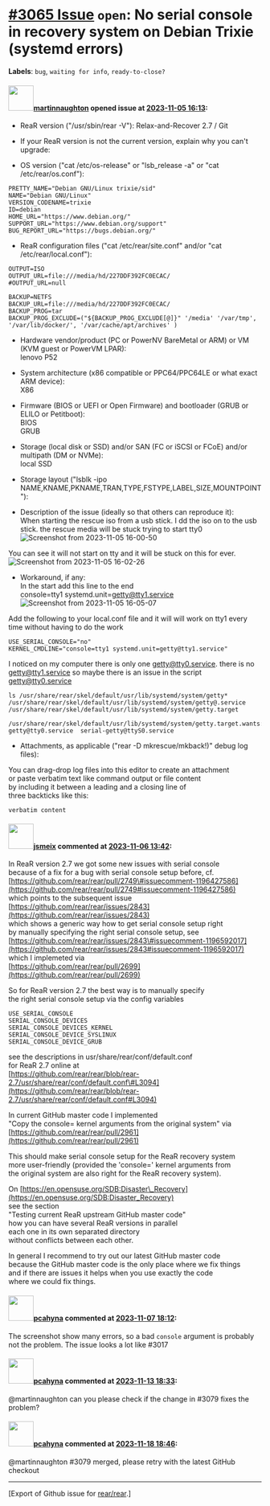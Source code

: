[\#3065 Issue](https://github.com/rear/rear/issues/3065) `open`: No serial console in recovery system on Debian Trixie (systemd errors)
=======================================================================================================================================

**Labels**: `bug`, `waiting for info`, `ready-to-close?`

#### <img src="https://avatars.githubusercontent.com/u/4721428?v=4" width="50">[martinnaughton](https://github.com/martinnaughton) opened issue at [2023-11-05 16:13](https://github.com/rear/rear/issues/3065):

<!-- Relax-and-Recover (ReaR) Issue Template
Fill in the following items when submitting a new issue.
Use GitHub Markdown, see "Basic writing and formatting syntax" on
https://docs.github.com/en/get-started/writing-on-github
Support is voluntary without guarantee/warranty/liability -->

-   ReaR version ("/usr/sbin/rear -V"): Relax-and-Recover 2.7 / Git

-   If your ReaR version is not the current version, explain why you
    can't upgrade:

-   OS version ("cat /etc/os-release" or "lsb\_release -a" or "cat
    /etc/rear/os.conf"):

<!-- -->

    PRETTY_NAME="Debian GNU/Linux trixie/sid"
    NAME="Debian GNU/Linux"
    VERSION_CODENAME=trixie
    ID=debian
    HOME_URL="https://www.debian.org/"
    SUPPORT_URL="https://www.debian.org/support"
    BUG_REPORT_URL="https://bugs.debian.org/"

-   ReaR configuration files ("cat /etc/rear/site.conf" and/or "cat
    /etc/rear/local.conf"):

<!-- -->

    OUTPUT=ISO
    OUTPUT_URL=file:///media/hd/227DDF392FC0ECAC/
    #OUTPUT_URL=null

    BACKUP=NETFS
    BACKUP_URL=file:///media/hd/227DDF392FC0ECAC/
    BACKUP_PROG=tar
    BACKUP_PROG_EXCLUDE=("${BACKUP_PROG_EXCLUDE[@]}" '/media' '/var/tmp', '/var/lib/docker/', '/var/cache/apt/archives' )

-   Hardware vendor/product (PC or PowerNV BareMetal or ARM) or VM (KVM
    guest or PowerVM LPAR):  
    lenovo P52

-   System architecture (x86 compatible or PPC64/PPC64LE or what exact
    ARM device):  
    X86

-   Firmware (BIOS or UEFI or Open Firmware) and bootloader (GRUB or
    ELILO or Petitboot):  
    BIOS  
    GRUB

-   Storage (local disk or SSD) and/or SAN (FC or iSCSI or FCoE) and/or
    multipath (DM or NVMe):  
    local SSD

-   Storage layout ("lsblk -ipo
    NAME,KNAME,PKNAME,TRAN,TYPE,FSTYPE,LABEL,SIZE,MOUNTPOINT"):

-   Description of the issue (ideally so that others can reproduce
    it):  
    When starting the rescue iso from a usb stick. I dd the iso on to
    the usb stick. the rescue media will be stuck trying to start tty0  
    ![Screenshot from 2023-11-05
    16-00-50](https://github.com/rear/rear/assets/4721428/9464347e-e99d-475a-b0e2-82f011ac7e8e)

You can see it will not start on tty and it will be stuck on this for
ever.  
![Screenshot from 2023-11-05
16-02-26](https://github.com/rear/rear/assets/4721428/0f671eb2-b55a-4c9c-9398-05b51dba272a)

-   Workaround, if any:  
    In the start add this line to the end  
    console=tty1 systemd.unit=<getty@tty1.service>  
    ![Screenshot from 2023-11-05
    16-05-07](https://github.com/rear/rear/assets/4721428/f68f2af4-0f5e-437e-af58-5ed2d49cbda3)

Add the following to your local.conf file and it will will work on tty1
every time without having to do the work

    USE_SERIAL_CONSOLE="no"
    KERNEL_CMDLINE="console=tty1 systemd.unit=getty@tty1.service"

I noticed on my computer there is only one <getty@tty0.service>. there
is no <getty@tty1.service> so maybe there is an issue in the script
<getty@tty0.service>

    ls /usr/share/rear/skel/default/usr/lib/systemd/system/getty*
    /usr/share/rear/skel/default/usr/lib/systemd/system/getty@.service  /usr/share/rear/skel/default/usr/lib/systemd/system/getty.target

    /usr/share/rear/skel/default/usr/lib/systemd/system/getty.target.wants:
    getty@tty0.service  serial-getty@ttyS0.service

-   Attachments, as applicable ("rear -D mkrescue/mkback!)" debug log
    files):

You can drag-drop log files into this editor to create an attachment  
or paste verbatim text like command output or file content  
by including it between a leading and a closing line of  
three backticks like this:

    verbatim content

#### <img src="https://avatars.githubusercontent.com/u/1788608?u=925fc54e2ce01551392622446ece427f51e2f0ce&v=4" width="50">[jsmeix](https://github.com/jsmeix) commented at [2023-11-06 13:42](https://github.com/rear/rear/issues/3065#issuecomment-1794855100):

In ReaR version 2.7 we got some new issues with serial console  
because of a fix for a bug with serial console setup before, cf.  
[https://github.com/rear/rear/pull/2749\#issuecomment-1196427586](https://github.com/rear/rear/pull/2749#issuecomment-1196427586)  
which points to the subsequent issue  
[https://github.com/rear/rear/issues/2843](https://github.com/rear/rear/issues/2843)  
which shows a generic way how to get serial console setup right  
by manually specifying the right serial console setup, see  
[https://github.com/rear/rear/issues/2843\#issuecomment-1196592017](https://github.com/rear/rear/issues/2843#issuecomment-1196592017)  
which I implemeted via  
[https://github.com/rear/rear/pull/2699](https://github.com/rear/rear/pull/2699)

So for ReaR version 2.7 the best way is to manually specify  
the right serial console setup via the config variables

    USE_SERIAL_CONSOLE
    SERIAL_CONSOLE_DEVICES
    SERIAL_CONSOLE_DEVICES_KERNEL
    SERIAL_CONSOLE_DEVICE_SYSLINUX
    SERIAL_CONSOLE_DEVICE_GRUB

see the descriptions in usr/share/rear/conf/default.conf  
for ReaR 2.7 online at  
[https://github.com/rear/rear/blob/rear-2.7/usr/share/rear/conf/default.conf\#L3094](https://github.com/rear/rear/blob/rear-2.7/usr/share/rear/conf/default.conf#L3094)

In current GitHub master code I implemented  
"Copy the console= kernel arguments from the original system" via  
[https://github.com/rear/rear/pull/2961](https://github.com/rear/rear/pull/2961)

This should make serial console setup for the ReaR recovery system  
more user-friendly (provided the 'console=' kernel arguments from  
the original system are also right for the ReaR recovery system).

On
[https://en.opensuse.org/SDB:Disaster\_Recovery](https://en.opensuse.org/SDB:Disaster_Recovery)  
see the section  
"Testing current ReaR upstream GitHub master code"  
how you can have several ReaR versions in parallel  
each one in its own separated directory  
without conflicts between each other.

In general I recommend to try out our latest GitHub master code  
because the GitHub master code is the only place where we fix things  
and if there are issues it helps when you use exactly the code  
where we could fix things.

#### <img src="https://avatars.githubusercontent.com/u/26300485?u=9105d243bc9f7ade463a3e52e8dd13fa67837158&v=4" width="50">[pcahyna](https://github.com/pcahyna) commented at [2023-11-07 18:12](https://github.com/rear/rear/issues/3065#issuecomment-1799381464):

The screenshot show many errors, so a bad `console` argument is probably
not the problem. The issue looks a lot like \#3017

#### <img src="https://avatars.githubusercontent.com/u/26300485?u=9105d243bc9f7ade463a3e52e8dd13fa67837158&v=4" width="50">[pcahyna](https://github.com/pcahyna) commented at [2023-11-13 18:33](https://github.com/rear/rear/issues/3065#issuecomment-1808772191):

@martinnaughton can you please check if the change in \#3079 fixes the
problem?

#### <img src="https://avatars.githubusercontent.com/u/26300485?u=9105d243bc9f7ade463a3e52e8dd13fa67837158&v=4" width="50">[pcahyna](https://github.com/pcahyna) commented at [2023-11-18 18:46](https://github.com/rear/rear/issues/3065#issuecomment-1817594259):

@martinnaughton \#3079 merged, please retry with the latest GitHub
checkout

------------------------------------------------------------------------

\[Export of Github issue for
[rear/rear](https://github.com/rear/rear).\]
